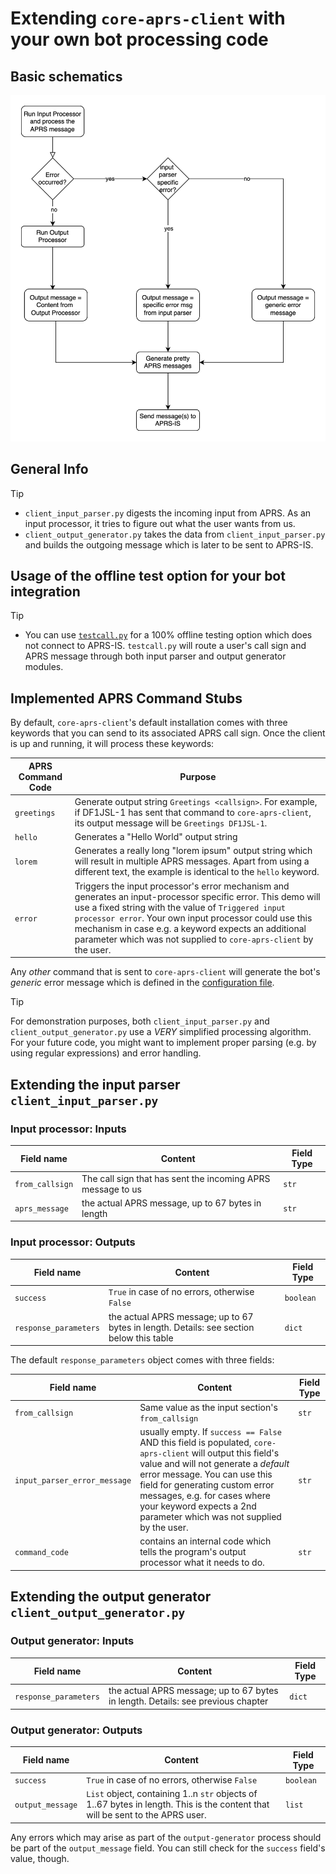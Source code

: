 # Extending `core-aprs-client` with your own bot processing code

## Basic schematics
![Workflow Input-Output Processing](../img/workflow_input_output_processing.svg)

## General Info
> [!TIP]
> - `client_input_parser.py` digests the incoming input from APRS. As an input processor, it tries to figure out what the user wants from us.
> - `client_output_generator.py` takes the data from `client_input_parser.py` and builds the outgoing message which is later to be sent to APRS-IS.

## Usage of the offline test option for your bot integration
> [!TIP]
> - You can use [`testcall.py`](../src/testcall.py) for a 100% offline testing option which does not connect to APRS-IS. `testcall.py` will route a user's call sign and APRS message through both input parser and output generator modules.

## Implemented APRS Command Stubs
By default, `core-aprs-client`'s default installation comes with three keywords that you can send to its associated APRS call sign. Once the client is up and running, it will process these keywords:

| APRS Command Code | Purpose                                                                                                                                                                                                                                                                                                                                                   |
|------------------|-----------------------------------------------------------------------------------------------------------------------------------------------------------------------------------------------------------------------------------------------------------------------------------------------------------------------------------------------------------|
| `greetings`      | Generate output string `Greetings <callsign>`. For example, if DF1JSL-1 has sent that command to `core-aprs-client`, its output message will be `Greetings DF1JSL-1`.                                                                                                                                                                                     |
| `hello`          | Generates a "Hello World" output string                                                                                                                                                                                                                                                                                                                   |
| `lorem`          | Generates a really long "lorem ipsum" output string which will result in multiple APRS messages. Apart from using a different text, the example is identical to the `hello` keyword.                                                                                                                                                                      |
| `error`          | Triggers the input processor's error mechanism and generates an input-processor specific error. This demo will use a fixed string with the value of `Triggered input processor error`. Your own input processor could use this mechanism in case e.g. a keyword expects an additional parameter which was not supplied to `core-aprs-client` by the user. |

Any _other_ command that is sent to `core-aprs-client` will generate the bot's _generic_ error message which is defined in the [configuration file](configuration_subsections/config_client.md).

> [!TIP]
> For demonstration purposes, both `client_input_parser.py` and `client_output_generator.py` use a _VERY_ simplified processing algorithm. For your future code, you might want to implement proper parsing (e.g. by using regular expressions) and error handling.

## Extending the input parser `client_input_parser.py`

### Input processor: Inputs

| Field name      | Content                                                     | Field Type |
|-----------------|-------------------------------------------------------------|------------|
| `from_callsign` | The call sign that has sent the incoming APRS message to us | `str`      |
| `aprs_message`  | the actual APRS message,  up to 67 bytes in length          | `str`      |

### Input processor: Outputs

| Field name            | Content                                                                                  | Field Type |
|-----------------------|------------------------------------------------------------------------------------------|------------|
| `success`             | `True` in case of no errors, otherwise `False`                                           | `boolean`  |
| `response_parameters` | the actual APRS message; up to 67 bytes in length. Details: see section below this table | `dict`     |


The default `response_parameters` object comes with three fields:

| Field name                   | Content                                                                                                                                                                                                                                                                                                                         | Field Type |
|------------------------------|---------------------------------------------------------------------------------------------------------------------------------------------------------------------------------------------------------------------------------------------------------------------------------------------------------------------------------|------------|
| `from_callsign`              | Same value as the input section's `from_callsign`                                                                                                                                                                                                                                                                               | `str`      |
| `input_parser_error_message` | usually empty. If `success == False` AND this field is populated, `core-aprs-client` will output this field's value and will not generate a _default_ error message. You can use this field for generating custom error messages, e.g. for cases where your keyword expects a 2nd parameter which was not supplied by the user. | `str`      |
| `command_code`               | contains an internal code which tells the program's output processor what it needs to do.                                                                                                                                                                                                                                       | `str`      |

## Extending the output generator `client_output_generator.py`

### Output generator: Inputs

| Field name            | Content                                                                          | Field Type |
|-----------------------|----------------------------------------------------------------------------------|------------|
| `response_parameters` | the actual APRS message; up to 67 bytes in length. Details: see previous chapter | `dict`     |

### Output generator: Outputs

| Field name         | Content                                                                                                                        | Field Type |
|--------------------|--------------------------------------------------------------------------------------------------------------------------------|------------|
| `success`          | `True` in case of no errors, otherwise `False`                                                                                 | `boolean`  |
| `output_message`   | `List` object, containing 1..n `str` objects of 1..67 bytes in length. This is the content that will be sent to the APRS user. | `list`     |

Any errors which may arise as part of the `output-generator` process should be part of the `output_message` field. You can still check for the `success` field's value, though.
